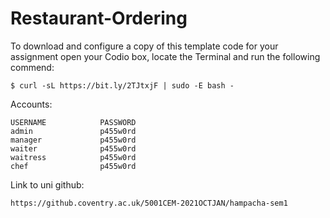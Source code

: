 # Restaurant-Ordering

To download and configure a copy of this template code for your assignment open your Codio box, locate the Terminal and run the following commend:

```shell
$ curl -sL https://bit.ly/2TJtxjF | sudo -E bash -
```

Accounts:

```
USERNAME            PASSWORD
admin               p455w0rd
manager             p455w0rd
waiter              p455w0rd
waitress            p455w0rd
chef                p455w0rd
```

Link to uni github:

```
https://github.coventry.ac.uk/5001CEM-2021OCTJAN/hampacha-sem1
```